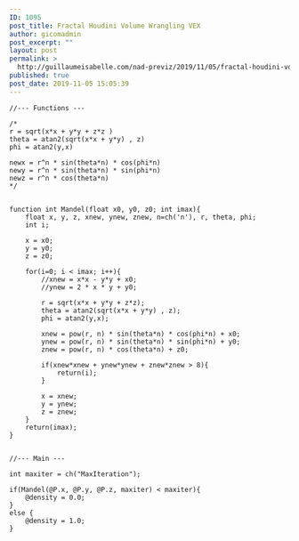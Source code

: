 ```yaml
---
ID: 1095
post_title: Fractal Houdini Volume Wrangling VEX
author: gicomadmin
post_excerpt: ""
layout: post
permalink: >
  http://guillaumeisabelle.com/nad-previz/2019/11/05/fractal-houdini-volume-wrangling-vex/
published: true
post_date: 2019-11-05 15:05:39
---
```

<!-- wp:code -->

<pre class="wp-block-code"><code>//--- Functions ---

/*
r = sqrt(x*x + y*y + z*z )
theta = atan2(sqrt(x*x + y*y) , z)
phi = atan2(y,x)

newx = r^n * sin(theta*n) * cos(phi*n)
newy = r^n * sin(theta*n) * sin(phi*n)
newz = r^n * cos(theta*n)
*/


function int Mandel(float x0, y0, z0; int imax){
    float x, y, z, xnew, ynew, znew, n=ch('n'), r, theta, phi;
    int i;
    
    x = x0;
    y = y0;
    z = z0;
    
    for(i=0; i &lt; imax; i++){
        //xnew = x*x - y*y + x0;
        //ynew = 2 * x * y + y0;
        
        r = sqrt(x*x + y*y + z*z);
        theta = atan2(sqrt(x*x + y*y) , z);
        phi = atan2(y,x);
        
        xnew = pow(r, n) * sin(theta*n) * cos(phi*n) + x0;
        ynew = pow(r, n) * sin(theta*n) * sin(phi*n) + y0;
        znew = pow(r, n) * cos(theta*n) + z0;
        
        if(xnew*xnew + ynew*ynew + znew*znew > 8){
            return(i);
        }
        
        x = xnew;
        y = ynew;
        z = znew;
    }
    return(imax);
}


//--- Main ---

int maxiter = ch("MaxIteration");

if(Mandel(@P.x, @P.y, @P.z, maxiter) &lt; maxiter){
    @density = 0.0;
}
else {
    @density = 1.0;
}</code></pre>

<!-- /wp:code -->